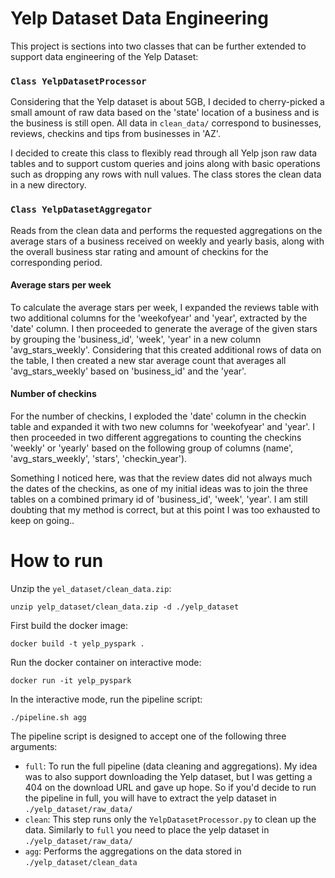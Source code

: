 # Yelp Dataset Data Engineering

This project is sections into two classes that can be further extended to support data engineering of the Yelp Dataset:

### `Class YelpDatasetProcessor`
Considering that the Yelp dataset is about 5GB, I decided to cherry-picked a small amount of raw data based on the 'state' location of a business and is the business is still open. All data in `clean_data/` correspond to businesses, reviews, checkins and tips from businesses in 'AZ'.

I decided to create this class to flexibly read through all Yelp json raw data tables and to support custom queries and joins along with basic operations such as dropping any rows with null values. The class stores the clean data in a new directory.

### `Class YelpDatasetAggregator`

Reads from the clean data and performs the requested aggregations on the average stars of a business received on weekly and yearly basis, along with the overall business star rating and amount of checkins for the corresponding period.

#### Average stars per week

To calculate the average stars per week, I expanded the reviews table with two additional columns for the 'weekofyear' and 'year', extracted by the 'date' column. I then proceeded to generate the average of the given stars by grouping the 'business_id', 'week', 'year' in a new column 'avg_stars_weekly'.
Considering that this created additional rows of data on the table, I then created a new star average count that averages all 'avg_stars_weekly' based on 'business_id' and the 'year'.

#### Number of checkins

For the number of checkins, I exploded the 'date' column in the checkin table and expanded it with two new columns for 'weekofyear' and 'year'. I then proceeded in two different aggregations to counting the checkins 'weekly' or 'yearly' based on the following group of columns (name', 'avg_stars_weekly', 'stars', 'checkin_year').

Something I noticed here, was that the review dates did not always much the dates of the checkins, as one of my initial ideas was to join the three tables on a combined primary id of 'business_id', 'week', 'year'. I am still doubting that my method is correct, but at this point I was too exhausted to keep on going..

# How to run

Unzip the `yel_dataset/clean_data.zip`:
```commandline
unzip yelp_dataset/clean_data.zip -d ./yelp_dataset
```

First build the docker image:
```commandline
docker build -t yelp_pyspark . 
```

Run the docker container on interactive mode:
```commandline
docker run -it yelp_pyspark
```

In the interactive mode, run the pipeline script:
```commandline
./pipeline.sh agg
```

The pipeline script is designed to accept one of the following three arguments:
- `full`: To run the full pipeline (data cleaning and aggregations). My idea was to also support downloading the Yelp dataset, but I was getting a 404 on the download URL and gave up hope. So if you'd decide to run the pipeline in full, you will have to extract the yelp dataset in `./yelp_dataset/raw_data/`
- `clean`: This step runs only the `YelpDatasetProcessor.py` to clean up the data. Similarly to `full` you need to place the yelp dataset in `./yelp_dataset/raw_data/`
- `agg`: Performs the aggregations on the data stored in `./yelp_dataset/clean_data`